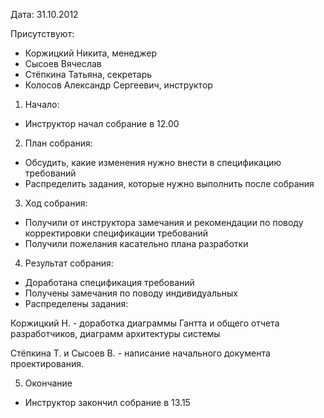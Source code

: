 Дата: 31.10.2012

Присутствуют:

  * Коржицкий Никита, менеджер
  * Сысоев Вячеслав
  * Стёпкина Татьяна, секретарь
  * Колосов Александр Сергеевич, инcтруктор

1. Начало:

  * Инструктор начал собрание в 12.00

2. План собрания:

  * Обсудить, какие изменения нужно внести в спецификацию требований
  * Распределить задания, которые нужно выполнить после собрания

3. Ход собрания:

  * Получили от инструктора замечания и рекомендации по поводу корректировки спецификации требований
  * Получили пожелания касательно плана разработки

4. Результат собрания:
  * Доработана спецификация требований
  * Получены замечания по поводу индивидуальных
  * Распределены задания:

Коржицкий Н. - доработка диаграммы Гантта и общего отчета разработчиков, диаграмм архитектуры системы

Стёпкина Т. и Сысоев В. - написание начального документа проектирования.

5. Окончание

  * Инструктор закончил собрание в 13.15